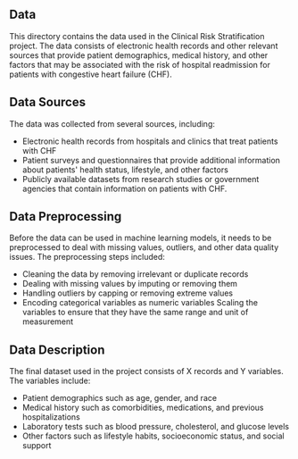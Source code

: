 ## Data
This directory contains the data used in the Clinical Risk Stratification project. The data consists of electronic health records and other relevant sources that provide patient demographics, medical history, and other factors that may be associated with the risk of hospital readmission for patients with congestive heart failure (CHF).
## Data Sources
The data was collected from several sources, including:

* Electronic health records from hospitals and clinics that treat patients with CHF
* Patient surveys and questionnaires that provide additional information about patients' health status, lifestyle, and other factors
* Publicly available datasets from research studies or government agencies that contain information on patients with CHF. 

## Data Preprocessing
Before the data can be used in machine learning models, it needs to be preprocessed to deal with missing values, outliers, and other data quality issues. The preprocessing steps included:

* Cleaning the data by removing irrelevant or duplicate records
* Dealing with missing values by imputing or removing them
* Handling outliers by capping or removing extreme values
* Encoding categorical variables as numeric variables
Scaling the variables to ensure that they have the same range and unit of measurement


## Data Description
The final dataset used in the project consists of X records and Y variables. The variables include:

* Patient demographics such as age, gender, and race
* Medical history such as comorbidities, medications, and previous hospitalizations
* Laboratory tests such as blood pressure, cholesterol, and glucose levels
* Other factors such as lifestyle habits, socioeconomic status, and social support
